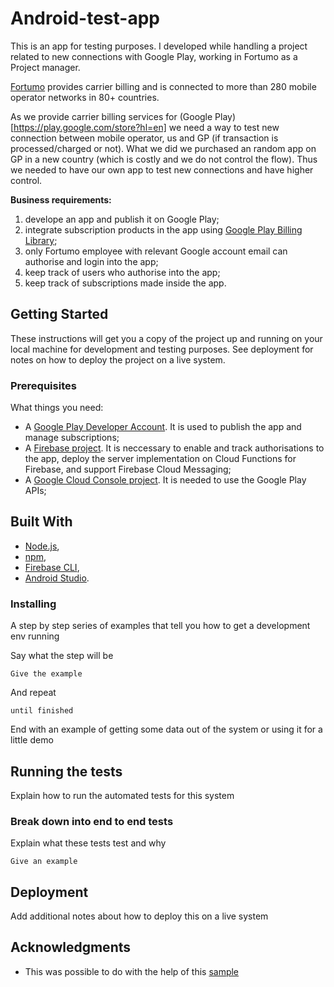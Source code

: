 
# Android-test-app

This is an app for testing purposes. I developed while handling a project related to new connections with Google Play, working in Fortumo as a Project manager.

[Fortumo](https://fortumo.com/) provides carrier billing and is connected to more than 280 mobile operator networks in 80+ countries. 

As we provide carrier billing services for (Google Play)[https://play.google.com/store?hl=en] we need a way to test new connection between mobile operator, us and GP (if transaction is processed/charged or not). What we did we purchased an random app on GP in a new country (which is costly and we do not control the flow). Thus we needed to have our own app to test new connections and have higher control.

**Business requirements:**
  1. develope an app and publish it on Google Play;
  2. integrate subscription products in the app using [Google Play Billing Library](https://developer.android.com/google/play/billing/billing_library_overview);
  3. only Fortumo employee with relevant Google account email can authorise and login into the app;
  4. keep track of users who authorise into the app;
  5. keep track of subscriptions made inside the app.

## Getting Started

These instructions will get you a copy of the project up and running on your local machine for development and testing purposes. See deployment for notes on how to deploy the project on a live system.

### Prerequisites

What things you need:
* A [Google Play Developer Account](https://play.google.com/apps/publish/signup/). It is used to publish the app and manage subscriptions;
* A [Firebase project](https://firebase.google.com/). It is neccessary to enable and track authorisations to the app, deploy the server implementation on Cloud Functions for Firebase, and support Firebase Cloud Messaging;
* A [Google Cloud Console project](https://cloud.google.com/gcp/?utm_source=google&utm_medium=cpc&utm_campaign=emea-emea-all-en-dr-bkws-all-all-trial-e-gcp-1008073&utm_content=text-ad-none-any-DEV_c-CRE_167357371895-ADGP_Hybrid+%7C+AW+SEM+%7C+BKWS+~+EXA_M:1_EMEA_EN_General_Cloud_cloud+google+console-KWID_43700016295371279-kwd-87457409354-userloc_9061558&utm_term=KW_cloud%20google%20console-NET_g-PLAC_&ds_rl=1242853&ds_rl=1245734&ds_rl=1245734&gclid=EAIaIQobChMI5dzJ9eiX6AIVj8qyCh1qwQ6lEAAYASAAEgLMefD_BwE). It is needed to use the Google Play APIs;

## Built With

* [Node.js](https://nodejs.org/en/download/), 
* [npm](https://docs.npmjs.com/cli/install), 
* [Firebase CLI](https://firebase.google.com/?gclid=EAIaIQobChMI3cepoemX6AIVyaiaCh3PNwHbEAAYASAAEgLqQfD_BwE), 
* [Android Studio](https://developer.android.com/studio).

### Installing

A step by step series of examples that tell you how to get a development env running

Say what the step will be

```
Give the example
```

And repeat

```
until finished
```

End with an example of getting some data out of the system or using it for a little demo

## Running the tests

Explain how to run the automated tests for this system

### Break down into end to end tests

Explain what these tests test and why

```
Give an example
```

## Deployment

Add additional notes about how to deploy this on a live system


## Acknowledgments

* This was possible to do with the help of this [sample](https://github.com/android/play-billing-samples/tree/master/ClassyTaxiJava)
